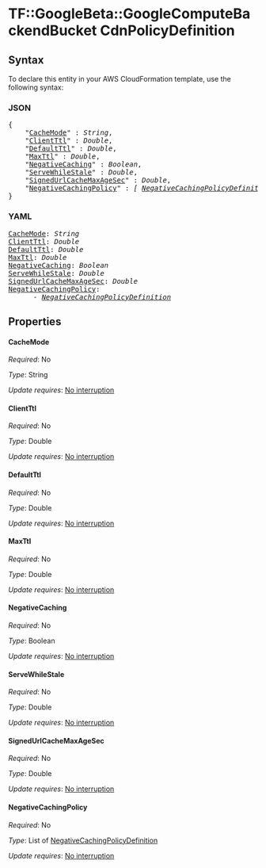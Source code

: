 # TF::GoogleBeta::GoogleComputeBackendBucket CdnPolicyDefinition

## Syntax

To declare this entity in your AWS CloudFormation template, use the following syntax:

### JSON

<pre>
{
    "<a href="#cachemode" title="CacheMode">CacheMode</a>" : <i>String</i>,
    "<a href="#clientttl" title="ClientTtl">ClientTtl</a>" : <i>Double</i>,
    "<a href="#defaultttl" title="DefaultTtl">DefaultTtl</a>" : <i>Double</i>,
    "<a href="#maxttl" title="MaxTtl">MaxTtl</a>" : <i>Double</i>,
    "<a href="#negativecaching" title="NegativeCaching">NegativeCaching</a>" : <i>Boolean</i>,
    "<a href="#servewhilestale" title="ServeWhileStale">ServeWhileStale</a>" : <i>Double</i>,
    "<a href="#signedurlcachemaxagesec" title="SignedUrlCacheMaxAgeSec">SignedUrlCacheMaxAgeSec</a>" : <i>Double</i>,
    "<a href="#negativecachingpolicy" title="NegativeCachingPolicy">NegativeCachingPolicy</a>" : <i>[ <a href="negativecachingpolicydefinition.md">NegativeCachingPolicyDefinition</a>, ... ]</i>
}
</pre>

### YAML

<pre>
<a href="#cachemode" title="CacheMode">CacheMode</a>: <i>String</i>
<a href="#clientttl" title="ClientTtl">ClientTtl</a>: <i>Double</i>
<a href="#defaultttl" title="DefaultTtl">DefaultTtl</a>: <i>Double</i>
<a href="#maxttl" title="MaxTtl">MaxTtl</a>: <i>Double</i>
<a href="#negativecaching" title="NegativeCaching">NegativeCaching</a>: <i>Boolean</i>
<a href="#servewhilestale" title="ServeWhileStale">ServeWhileStale</a>: <i>Double</i>
<a href="#signedurlcachemaxagesec" title="SignedUrlCacheMaxAgeSec">SignedUrlCacheMaxAgeSec</a>: <i>Double</i>
<a href="#negativecachingpolicy" title="NegativeCachingPolicy">NegativeCachingPolicy</a>: <i>
      - <a href="negativecachingpolicydefinition.md">NegativeCachingPolicyDefinition</a></i>
</pre>

## Properties

#### CacheMode

_Required_: No

_Type_: String

_Update requires_: [No interruption](https://docs.aws.amazon.com/AWSCloudFormation/latest/UserGuide/using-cfn-updating-stacks-update-behaviors.html#update-no-interrupt)

#### ClientTtl

_Required_: No

_Type_: Double

_Update requires_: [No interruption](https://docs.aws.amazon.com/AWSCloudFormation/latest/UserGuide/using-cfn-updating-stacks-update-behaviors.html#update-no-interrupt)

#### DefaultTtl

_Required_: No

_Type_: Double

_Update requires_: [No interruption](https://docs.aws.amazon.com/AWSCloudFormation/latest/UserGuide/using-cfn-updating-stacks-update-behaviors.html#update-no-interrupt)

#### MaxTtl

_Required_: No

_Type_: Double

_Update requires_: [No interruption](https://docs.aws.amazon.com/AWSCloudFormation/latest/UserGuide/using-cfn-updating-stacks-update-behaviors.html#update-no-interrupt)

#### NegativeCaching

_Required_: No

_Type_: Boolean

_Update requires_: [No interruption](https://docs.aws.amazon.com/AWSCloudFormation/latest/UserGuide/using-cfn-updating-stacks-update-behaviors.html#update-no-interrupt)

#### ServeWhileStale

_Required_: No

_Type_: Double

_Update requires_: [No interruption](https://docs.aws.amazon.com/AWSCloudFormation/latest/UserGuide/using-cfn-updating-stacks-update-behaviors.html#update-no-interrupt)

#### SignedUrlCacheMaxAgeSec

_Required_: No

_Type_: Double

_Update requires_: [No interruption](https://docs.aws.amazon.com/AWSCloudFormation/latest/UserGuide/using-cfn-updating-stacks-update-behaviors.html#update-no-interrupt)

#### NegativeCachingPolicy

_Required_: No

_Type_: List of <a href="negativecachingpolicydefinition.md">NegativeCachingPolicyDefinition</a>

_Update requires_: [No interruption](https://docs.aws.amazon.com/AWSCloudFormation/latest/UserGuide/using-cfn-updating-stacks-update-behaviors.html#update-no-interrupt)

